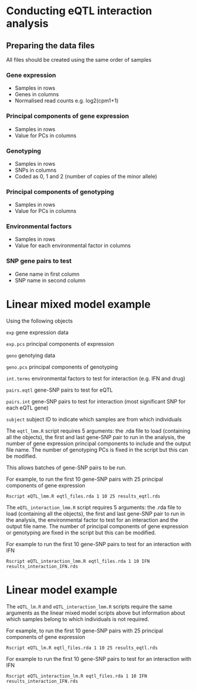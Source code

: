 # Conducting eQTL interaction analysis

## Preparing the data files
All files should be created using the same order of samples

### Gene expression
- Samples in rows
- Genes in columns
- Normalised read counts e.g. log2(cpm1+1)

### Principal components of gene expression
- Samples in rows
- Value for PCs in columns

### Genotyping
- Samples in rows
- SNPs in columns
- Coded as 0, 1 and 2 (number of copies of the minor allele)

### Principal components of genotyping
- Samples in rows
- Value for PCs in columns

### Environmental factors
- Samples in rows
- Value for each environmental factor in columns

### SNP gene pairs to test
- Gene name in first column
- SNP name in second column



# Linear mixed model example

Using the following objects

`exp` gene expression data

`exp.pcs` principal components of expression

`geno` genotying data     

`geno.pcs` principal components of genotyping

`int.terms` environmental factors to test for interaction (e.g. IFN and drug)     

`pairs.eqtl` gene-SNP pairs to test for eQTL

`pairs.int` gene-SNP pairs to test for interaction (most significant SNP for each eQTL gene)

`subject` subject ID to indicate which samples are from which individuals


The `eqtl_lmm.R` script requires 5 arguments: the .rda file to load (containing all the objects), the first and last gene-SNP pair to run in the analysis, the number of gene expression principal components to include and the output file name. The number of genotyping PCs is fixed in the script but this can be modified.

This allows batches of gene-SNP pairs to be run.

For example, to run the first 10 gene-SNP pairs with 25 principal components of gene expression

`Rscript eQTL_lmm.R eqtl_files.rda 1 10 25 results_eqtl.rds`

The `eQTL_interaction_lmm.R` script requires 5 arguments: the .rda file to load (containing all the objects), the first and last gene-SNP pair to run in the analysis, the environmental factor to test for an interaction and the output file name. The number of principal components of gene expression or genotyping are fixed in the script but this can be modified.

For example to run the first 10 gene-SNP pairs to test for an interaction with IFN

`Rscript eQTL_interaction_lmm.R eqtl_files.rda 1 10 IFN results_interaction_IFN.rds`

# Linear model example

The `eQTL_lm.R` and `eQTL_interaction_lmm.R` scripts require the same arguments as the linear mixed model scripts above but information about which samples belong to which individuals is not required.

For example, to run the first 10 gene-SNP pairs with 25 principal components of gene expression

`Rscript eQTL_lm.R eqtl_files.rda 1 10 25 results_eqtl.rds`

For example to run the first 10 gene-SNP pairs to test for an interaction with IFN

`Rscript eQTL_interaction_lm.R eqtl_files.rda 1 10 IFN results_interaction_IFN.rds`
